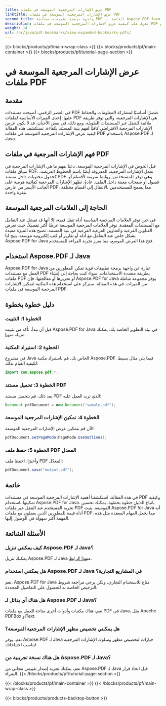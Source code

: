 ```yaml
---
title: عرض الإشارات المرجعية الموسعة في ملفات PDF
linktitle: عرض الإشارات المرجعية الموسعة في ملفات PDF
second_title: واجهة برمجة تطبيقات معالجة PDF الخاصة بـ Aspose.PDF Java
description: تعرف على كيفية عرض الإشارات المرجعية الموسعة في ملفات PDF باستخدام Aspose.PDF for Java. قم بتحسين التنقل في المستندات من خلال الإرشادات خطوة بخطوة.
weight: 14
url: /ar/java/pdf-bookmarks/view-expanded-bookmarks-pdfs/
---
```


{{< blocks/products/pf/main-wrap-class >}}
{{< blocks/products/pf/main-container >}}
{{< blocks/products/pf/tutorial-page-section >}}

# عرض الإشارات المرجعية الموسعة في ملفات PDF


## مقدمة

في العصر الرقمي، أصبحت مستندات PDF عنصرًا أساسيًا لمشاركة المعلومات والحفاظ عليها. إحدى الميزات الأساسية لملفات PDF هي الإشارات المرجعية، والتي توفر طريقة ملائمة للتنقل عبر المستندات الطويلة. ومع ذلك، في بعض الأحيان، قد لا يكون عرض الإشارات المرجعية الافتراضي كافيًا لفهم بنية المستند بكفاءة. تستكشف هذه المقالة كيفية عرض الإشارات المرجعية الموسعة في ملفات PDF باستخدام Aspose.PDF لـ Java.

## فهم الإشارات المرجعية في ملفات PDF

قبل الخوض في الإشارات المرجعية الموسعة، دعنا نفهم ما هي الإشارات المرجعية في سياق ملفات PDF. تعمل الإشارات المرجعية، المعروفة أيضًا باسم الخطوط العريضة، كجدول محتويات داخل مستند PDF. وهي توفر للمستخدمين روابط سريعة لأقسام أو فصول أو صفحات معينة داخل الملف. عادةً، تظهر الإشارات المرجعية كقائمة هرمية على الجانب الأيسر من عارض PDF، مما يسمح للمستخدمين بالانتقال إلى أقسام مختلفة بنقرة واحدة.

## الحاجة إلى العلامات المرجعية الموسعة

في حين توفر العلامات المرجعية القياسية أداة تنقل قيمة، إلا أنها قد تفشل عند التعامل مع المستندات المعقدة. توفر العلامات المرجعية الموسعة عرضًا أكثر تفصيلاً، حيث تعرض العناوين الفرعية والعناوين الفرعية الفرعية في بنية المستند. تصبح هذه الميزة مفيدة بشكل خاص عند التعامل مع أدلة أو تقارير أو كتب إلكترونية موسعة. يتيح لنا Aspose.PDF for Java فتح هذا العرض الموسع، مما يعزز تجربة القراءة للمستخدم.

## استخدام Aspose.PDF لـ Java

Aspose.PDF for Java عبارة عن واجهة برمجة تطبيقات قوية تمكن المطورين من العمل مع مستندات PDF بطريقة متعددة الاستخدامات. سواء كنت بحاجة إلى إنشاء ملفات PDF أو تحريرها أو معالجتها، فإن Aspose.PDF for Java يوفر مجموعة شاملة من الميزات. في هذه المقالة، سنركز على استخدام هذه المكتبة لتمكين الإشارات المرجعية الموسعة في ملفات PDF.

## دليل خطوة بخطوة

### الخطوة 1: التثبيت
 قبل أن نبدأ، تأكد من تثبيت Aspose.PDF for Java في بيئة التطوير الخاصة بك. يمكنك تنزيله من[هنا](https://releases.aspose.com/pdf/java/).

### الخطوة 2: استيراد المكتبة
في مشروع Java الخاص بك، قم باستيراد مكتبة Aspose.PDF. فيما يلي مثال بسيط لكيفية القيام بذلك:

```java
import com.aspose.pdf.*;
```

### الخطوة 3: تحميل مستند PDF
بعد ذلك، قم بتحميل مستند PDF الذي تريد العمل عليه:

```java
Document pdfDocument = new Document("sample.pdf");
```

### الخطوة 4: تمكين الإشارات المرجعية الموسعة
الآن قم بتمكين عرض الإشارات المرجعية الموسعة:

```java
pdfDocument.setPageMode(PageMode.UseOutlines);
```

### الخطوة 5: حفظ ملف PDF المعدل
وأخيرًا، احفظ ملف PDF المعدّل:

```java
pdfDocument.save("output.pdf");
```

## خاتمة

في هذه المقالة، استكشفنا أهمية الإشارات المرجعية الموسعة في مستندات PDF وكيفية تمكينها باستخدام Aspose.PDF for Java. باتباع الدليل خطوة بخطوة، يمكنك تحسين تجربة المستخدم عند التنقل عبر ملفات PDF الموسعة. يثبت Aspose.PDF for Java أنه أداة قيمة للمطورين الذين يعملون مع ملفات PDF، مما يجعل المهام المعقدة مثل هذه المهمة أكثر سهولة في الوصول إليها.

## الأسئلة الشائعة

### كيف يمكنني تنزيل Aspose.PDF لـ Java؟

 يمكنك تنزيل Aspose.PDF لـ Java من[هذا الرابط](https://releases.aspose.com/pdf/java/).

### هل يمكنني استخدام Aspose.PDF لـ Java في المشاريع التجارية؟

نعم، Aspose.PDF for Java متاح للاستخدام التجاري، ولكن يرجى مراجعة شروط الترخيص الخاصة به للحصول على التفاصيل المحددة.

### هل هناك أي بدائل لـ Aspose.PDF لـ Java؟

نعم، هناك مكتبات وأدوات أخرى متاحة للعمل مع ملفات PDF في Java، مثل Apache PDFBox وiText.

### هل يمكنني تخصيص مظهر الإشارات المرجعية الموسعة؟

نعم، يوفر Aspose.PDF لـ Java خيارات لتخصيص مظهر وسلوك الإشارات المرجعية لتناسب احتياجاتك.

### هل هناك نسخة تجريبية من Aspose.PDF لـ Java؟

نعم، يمكنك تجربة إصدار تقييمي مجاني من Aspose.PDF لـ Java قبل اتخاذ قرار الشراء.
{{< /blocks/products/pf/tutorial-page-section >}}

{{< /blocks/products/pf/main-container >}}
{{< /blocks/products/pf/main-wrap-class >}}

{{< blocks/products/products-backtop-button >}}
